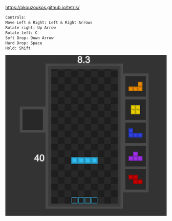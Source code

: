 https://akouzoukos.github.io/tetris/

    Controls:
    Move Left & Right: Left & Right Arrows 
    Rotate right: Up Arrow
    Rotate left: C
    Soft Drop: Down Arrow
    Hard Drop: Space
    Hold: Shift
    
![Screen](https://github.com/akouzoukos/tetris/blob/2471e9c1ad1ac59161f7eded631e1e068eb5b6a7/screen.png)
